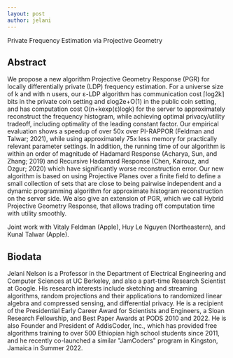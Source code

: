```yaml
---
layout: post
author: jelani
---
```

Private Frequency Estimation via Projective Geometry

## Abstract
We propose a new algorithm Projective Geometry Response (PGR) for locally differentially private (LDP) frequency estimation. For a universe size of k and with n users, our ε-LDP algorithm has communication cost ⌈log2k⌉ bits in the private coin setting and εlog2e+O(1) in the public coin setting, and has computation cost O(n+kexp(ε)logk) for the server to approximately reconstruct the frequency histogram, while achieving optimal privacy/utility tradeoff, including optimality of the leading constant factor. Our empirical evaluation shows a speedup of over 50x over PI-RAPPOR (Feldman and Talwar; 2021), while using approximately 75x less memory for practically relevant parameter settings. In addition, the running time of our algorithm is within an order of magnitude of Hadamard Response (Acharya, Sun, and Zhang; 2019) and Recursive Hadamard Response (Chen, Kairouz, and Ozgur; 2020) which have significantly worse reconstruction error. Our new algorithm is based on using Projective Planes over a finite field to define a small collection of sets that are close to being pairwise independent and a dynamic programming algorithm for approximate histogram reconstruction on the server side.  We also give an extension of PGR, which we call Hybrid Projective Geometry Response, that allows trading off computation time with utility smoothly. 
 
Joint work with Vitaly Feldman (Apple), Huy Le Nguyen (Northeastern), and Kunal Talwar (Apple). 

## Biodata
Jelani Nelson is a Professor in the Department of Electrical Engineering and Computer Sciences at UC Berkeley, and also a part-time Research Scientist at Google. His research interests include sketching and streaming algorithms, random projections and their applications to randomized linear algebra and compressed sensing, and differential privacy. He is a recipient of the Presidential Early Career Award for Scientists and Engineers, a Sloan Research Fellowship, and Best Paper Awards at PODS 2010 and 2022. He is also Founder and President of AddisCoder, Inc., which has provided free algorithms training to over 500 Ethiopian high school students since 2011, and he recently co-launched a similar "JamCoders" program in Kingston, Jamaica in Summer 2022.

